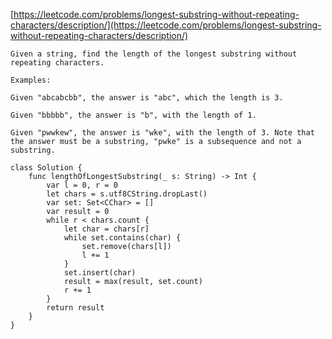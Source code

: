 [https://leetcode.com/problems/longest-substring-without-repeating-characters/description/](https://leetcode.com/problems/longest-substring-without-repeating-characters/description/)


```
Given a string, find the length of the longest substring without repeating characters.

Examples:

Given "abcabcbb", the answer is "abc", which the length is 3.

Given "bbbbb", the answer is "b", with the length of 1.

Given "pwwkew", the answer is "wke", with the length of 3. Note that the answer must be a substring, "pwke" is a subsequence and not a substring.
```


```
class Solution {
    func lengthOfLongestSubstring(_ s: String) -> Int {
        var l = 0, r = 0
        let chars = s.utf8CString.dropLast()
        var set: Set<CChar> = []
        var result = 0
        while r < chars.count {
            let char = chars[r]
            while set.contains(char) {
                set.remove(chars[l])
                l += 1
            }
            set.insert(char)
            result = max(result, set.count)
            r += 1
        }
        return result
    }
}
```
